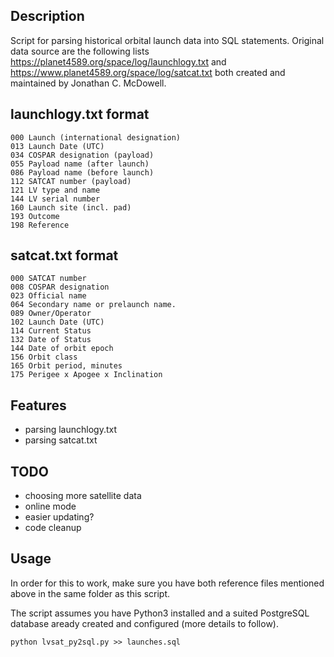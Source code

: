 ## Description

Script for parsing historical orbital launch data into SQL statements.
Original data source are the following lists https://planet4589.org/space/log/launchlogy.txt and
https://www.planet4589.org/space/log/satcat.txt both created and maintained by Jonathan C. McDowell.

## launchlogy.txt format

    000 Launch (international designation)
    013 Launch Date (UTC)
    034 COSPAR designation (payload)
    055 Payload name (after launch)
    086 Payload name (before launch)
    112 SATCAT number (payload)
    121 LV type and name
    144 LV serial number
    160 Launch site (incl. pad)
    193 Outcome
    198 Reference

## satcat.txt format

    000 SATCAT number
    008 COSPAR designation
    023 Official name
    064 Secondary name or prelaunch name.
    089 Owner/Operator
    102 Launch Date (UTC)
    114 Current Status
    132 Date of Status
    144 Date of orbit epoch
    156 Orbit class
    165 Orbit period, minutes
    175 Perigee x Apogee x Inclination

## Features

 - parsing launchlogy.txt
 - parsing satcat.txt

## TODO 
 - choosing more satellite data
 - online mode
 - easier updating?
 - code cleanup
 
## Usage 

In order for this to work, make sure you have both reference files mentioned above in the same folder as this script.

The script assumes you have Python3 installed and a suited PostgreSQL database aready created and configured (more details to follow).

    python lvsat_py2sql.py >> launches.sql


